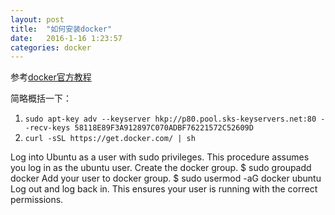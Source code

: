 ```yaml
---
layout: post
title:  "如何安装docker"
date:   2016-1-16 1:23:57
categories: docker
---
```



参考[docker官方教程](https://docs.docker.com/engine/installation/ubuntulinux/)

简略概括一下：

1. `sudo apt-key adv --keyserver hkp://p80.pool.sks-keyservers.net:80 --recv-keys 58118E89F3A912897C070ADBF76221572C52609D`
2. `curl -sSL https://get.docker.com/ | sh`

Log into Ubuntu as a user with sudo privileges.
This procedure assumes you log in as the ubuntu user.
Create the docker group.
$ sudo groupadd docker
Add your user to docker group.
$ sudo usermod -aG docker ubuntu
Log out and log back in.
This ensures your user is running with the correct permissions.
